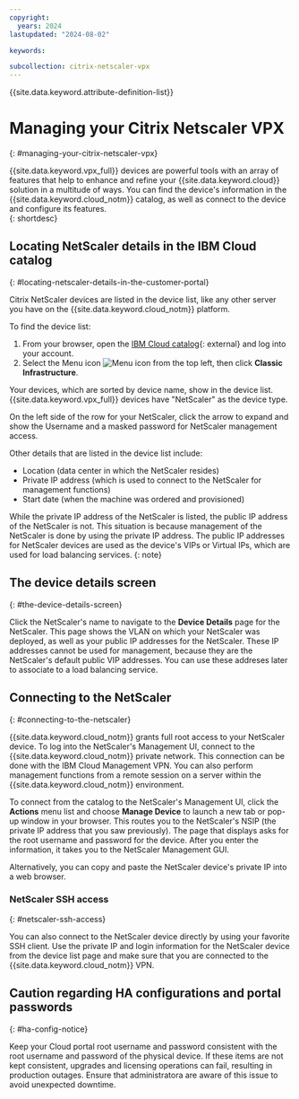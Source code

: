```yaml
---
copyright:
  years: 2024
lastupdated: "2024-08-02"

keywords:

subcollection: citrix-netscaler-vpx
---
```


{{site.data.keyword.attribute-definition-list}}

# Managing your Citrix Netscaler VPX
{: #managing-your-citrix-netscaler-vpx}

{{site.data.keyword.vpx_full}} devices are powerful tools with an array of features that help to enhance and refine your {{site.data.keyword.cloud}} solution in a multitude of ways. You can find the device's information in the {{site.data.keyword.cloud_notm}} catalog, as well as connect to the device and configure its features.  
{: shortdesc}

## Locating NetScaler details in the IBM Cloud catalog
{: #locating-netscaler-details-in-the-customer-portal}

Citrix NetScaler devices are listed in the device list, like any other server you have on the {{site.data.keyword.cloud_notm}} platform.

To find the device list:

1. From your browser, open the [IBM Cloud catalog](/login){: external} and log into your account.
2. Select the Menu icon ![Menu icon](../icons/icon_hamburger.svg) from the top left, then click **Classic Infrastructure**.

Your devices, which are sorted by device name, show in the device list. {{site.data.keyword.vpx_full}} devices have "NetScaler" as the device type.

On the left side of the row for your NetScaler, click the arrow to expand and show the Username and a masked password for NetScaler management access.

Other details that are listed in the device list include:

* Location (data center in which the NetScaler resides)
* Private IP address (which is used to connect to the NetScaler for management functions)
* Start date (when the machine was ordered and provisioned)

While the private IP address of the NetScaler is listed, the public IP address of the NetScaler is not. This situation is because management of the NetScaler is done by using the private IP address. The public IP addresses for NetScaler devices are used as the device's VIPs or Virtual IPs, which are used for load balancing services.
{: note}

## The device details screen
{: #the-device-details-screen}

Click the NetScaler's name to navigate to the **Device Details** page for the NetScaler. This page shows the VLAN on which your NetScaler was deployed, as well as your public IP addresses for the NetScaler. These IP addresses cannot be used for management, because they are the NetScaler's default public VIP addresses. You can use these addreses later to associate to a load balancing service.

## Connecting to the NetScaler
{: #connecting-to-the-netscaler}

{{site.data.keyword.cloud_notm}} grants full root access to your NetScaler device. To log into the NetScaler's Management UI, connect to the {{site.data.keyword.cloud_notm}} private network. This connection can be done with the IBM Cloud Management VPN. You can also perform management functions from a remote session on a server within the {{site.data.keyword.cloud_notm}} environment.

To connect from the catalog to the NetScaler's Management UI, click the **Actions** menu list and choose **Manage Device** to launch a new tab or pop-up window in your browser. This routes you to the NetScaler's NSIP (the private IP address that you saw previously). The page that displays asks for the root username and password for the device. After you enter the information, it takes you to the NetScaler Management GUI.

Alternatively, you can copy and paste the NetScaler device's private IP into a web browser.

### NetScaler SSH access
{: #netscaler-ssh-access}

You can also connect to the NetScaler device directly by using your favorite SSH client. Use the private IP and login information for the NetScaler device from the device list page and make sure that you are connected to the {{site.data.keyword.cloud_notm}} VPN.

## Caution regarding HA configurations and portal passwords
{: #ha-config-notice}

Keep your Cloud portal root username and password consistent with the root username and password of the physical device. If these items are not kept consistent, upgrades and licensing operations can fail, resulting in production outages. Ensure that administratora are aware of this issue to avoid unexpected downtime.
